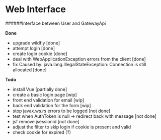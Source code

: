 # Web Interface
######Interface between User and GatewayApi

**Done**
- upgrade wildfly [done]
- attempt login [done]
- create login cookie [done]
- deal with WebApplicationException errors from the client [done]
- fix Caused by: java.lang.IllegalStateException: Connection is still allocated [done]


**Todo**
- install Vue [partially done]
- create a basic login page [wip]
- front end validation for email [wip]
- back end validation for the form [wip]
- stop javax.ws.rs errors to be logged [not done]
- test when AuthToken is null -> redirect back with message [not done]
- jsf remove jsessionid [not done]
- adjust the filter to skip login if cookie is present and valid
- check cookie for expired (?)